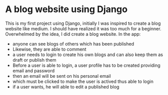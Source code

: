 # A blog website using Django



This is my first project using Django, initially I was inspired to create a blog website like medium.
I should have realized it was too much for a beginner. Overwhelmed by the idea, I did create a blog website.
In the app: 

- anyone can see blogs of others which has been published
- Likewise, they are able to comment
- a user needs to login to create his own blogs and can also keep them as draft or publish them
- Before a user is able to login, a user profile has to be created providing email and password 
- then an email will be sent on his personal email
- which must be clicked to make the user is actived thus able to login
- if a user wants, he will able to edit a published blog

